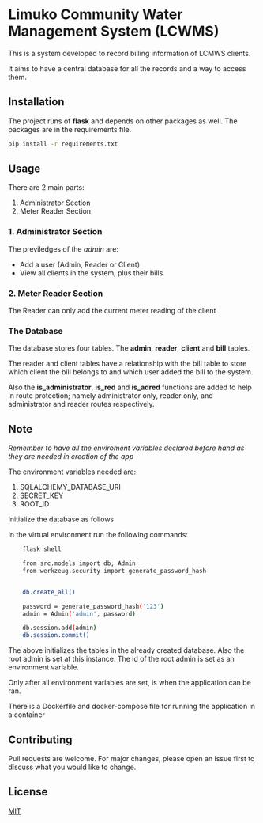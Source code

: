# Limuko Community Water Management System (LCWMS)

This is a system developed to record billing information of LCMWS clients.

It aims to have a central database for all the records and a way to access them.

## Installation

The project runs of **flask** and depends on other packages as well. The packages are in the requirements file.

<!-- Use the package manager [pip](https://pip.pypa.io/en/stable/) to install foobar. -->

```bash
pip install -r requirements.txt
```

## Usage

There are 2 main parts:

1. Administrator Section
2. Meter Reader Section

### 1. Administrator Section

The previledges of the _admin_ are:

- Add a user (Admin, Reader or Client)
- View all clients in the system, plus their bills

### 2. Meter Reader Section

The Reader can only add the current meter reading of the client

### The Database

The database stores four tables. The **admin**, **reader**, **client** and **bill** tables.

The reader and client tables have a relationship with the bill table to store which client the bill belongs to and which user added the bill to the system.

Also the **is_administrator**, **is_red** and **is_adred** functions are added to help in route protection; namely administrator only, reader only, and administrator and reader routes respectively.

## Note

_Remember to have all the enviroment variables declared before hand as they are needed in creation of the app_

The environment variables needed are:

1. SQLALCHEMY_DATABASE_URI
2. SECRET_KEY
3. ROOT_ID

Initialize the database as follows

In the virtual environment run the following commands:

```bash
    flask shell
```

```bash
    from src.models import db, Admin
    from werkzeug.security import generate_password_hash


    db.create_all()

    password = generate_password_hash('123')
    admin = Admin('admin', password)

    db.session.add(admin)
    db.session.commit()
```

The above initializes the tables in the already created database. Also the root admin is set at this instance. The id of the root admin is set as an environment variable.

Only after all environment variables are set, is when the application can be ran.

There is a Dockerfile and docker-compose file for running the application in a container

## Contributing

Pull requests are welcome. For major changes, please open an issue first
to discuss what you would like to change.

## License

[MIT](https://choosealicense.com/licenses/mit/)
